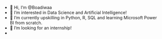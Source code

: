 - 👋 Hi, I’m @Boadiwaa
- 👀 I’m interested in Data Science and Artificial Intelligence!
- 🌱 I’m currently upskilling in Python, R, SQL and learning Microsoft Power BI from scratch.
- 💞️ I’m looking for an internship!
- 

<!---
Boadiwaa/Boadiwaa is a ✨ special ✨ repository because its `README.md` (this file) appears on your GitHub profile.
You can click the Preview link to take a look at your changes.
--->
